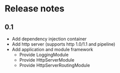 # Release notes

## 0.1

- Add dependency injection container
- Add http server (supports http 1.0/1.1 and pipeline)
- Add application and module framework
	- Provide LoggingModule
	- Provide HttpServerModule
	- Provide HttpServerRoutingModule


